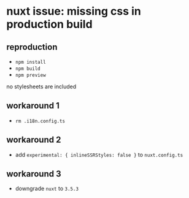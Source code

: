 # nuxt issue: missing css in production build

## reproduction

- `npm install`
- `npm build`
- `npm preview`

no stylesheets are included

## workaround 1

- `rm .i18n.config.ts`

## workaround 2

- add `experimental: { inlineSSRStyles: false }` to `nuxt.config.ts`

## workaround 3

- downgrade `nuxt` to `3.5.3`
